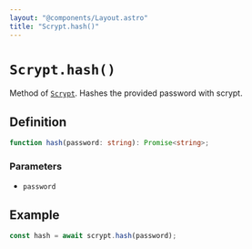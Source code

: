 ```yaml
---
layout: "@components/Layout.astro"
title: "Scrypt.hash()"
---
```


# `Scrypt.hash()`

Method of [`Scrypt`](/reference/main/Scrypt). Hashes the provided password with scrypt.

## Definition

```ts
function hash(password: string): Promise<string>;
```

### Parameters

- `password`

## Example

```ts
const hash = await scrypt.hash(password);
```
